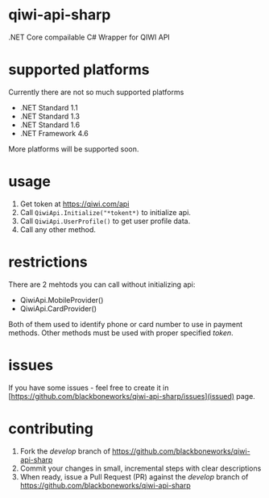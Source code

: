 # qiwi-api-sharp
.NET Core compailable C# Wrapper for QIWI API

# supported platforms
Currently there are not so much supported platforms
* .NET Standard 1.1
* .NET Standard 1.3
* .NET Standard 1.6
* .NET Framework 4.6

More platforms will be supported soon.

# usage
1. Get token at https://qiwi.com/api
2. Call `QiwiApi.Initialize("*tokent*)` to initialize api.
3. Call `QiwiApi.UserProfile()` to get user profile data.
4. Call any other method.

# restrictions
There are 2 mehtods you can call without initializing api:
* QiwiApi.MobileProvider()
* QiwiApi.CardProvider()

Both of them used to identify phone or card number to use in payment methods.
Other methods must be used with proper specified _token_.

# issues
If you have some issues - feel free to create it in [https://github.com/blackboneworks/qiwi-api-sharp/issues](issued) page.

# contributing
1. Fork the _develop_ branch of https://github.com/blackboneworks/qiwi-api-sharp
2. Commit your changes in small, incremental steps with clear descriptions
3. When ready, issue a Pull Request (PR) against the _develop_ branch of https://github.com/blackboneworks/qiwi-api-sharp